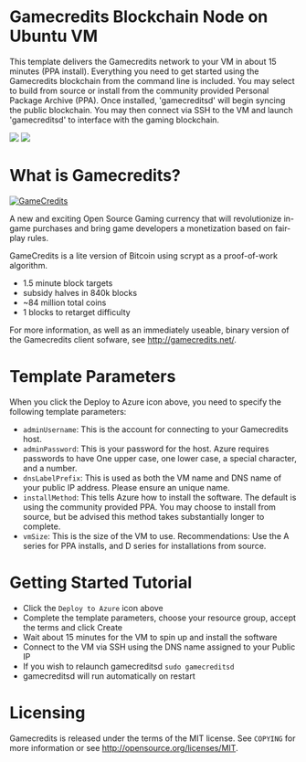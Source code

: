 # Gamecredits Blockchain Node on Ubuntu VM

This template delivers the Gamecredits network to your VM in about 15 minutes (PPA install).  Everything you need to get started using the Gamecredits blockchain from the command line is included. 
You may select to build from source or install from the community provided Personal Package Archive (PPA).  Once installed, 'gamecreditsd' will begin syncing the public blockchain. 
You may then connect via SSH to the VM and launch 'gamecreditsd' to interface with the gaming blockchain.

<a href="https://portal.azure.com/#create/Microsoft.Template/uri/https%3A%2F%2Fraw.githubusercontent.com%2FAzure%2Fazure-quickstart-templates%2Fmaster%2Fgamecredits-on-ubuntu%2Fazuredeploy.json" target="_blank"><img src="http://azuredeploy.net/deploybutton.png"/></a>
<a href="http://armviz.io/#/?load=https%3A%2F%2Fraw.githubusercontent.com%2FAzure%2Fazure-quickstart-templates%2Fmaster%2Fgamecredits-on-ubuntu%2Fazuredeploy.json" target="_blank"><img src="http://armviz.io/visualizebutton.png"/></a>

# What is Gamecredits?

[![GameCredits](http://i.imgur.com/aA99Ryn.jpg)](https://www.youtube.com/watch?v=ls8ad6G5ejA)

A new and exciting Open Source Gaming currency that will revolutionize in-game purchases and bring game developers a monetization based on fair-play rules.

GameCredits is a lite version of Bitcoin using scrypt as a proof-of-work algorithm.
 - 1.5 minute block targets
 - subsidy halves in 840k blocks
 - ~84 million total coins
 - 1 blocks to retarget difficulty

For more information, as well as an immediately useable, binary version of
the Gamecredits client sofware, see http://gamecredits.net/.


# Template Parameters

When you click the Deploy to Azure icon above, you need to specify the following template parameters:

* `adminUsername`: This is the account for connecting to your Gamecredits host.
* `adminPassword`: This is your password for the host.  Azure requires passwords to have One upper case, one lower case, a special character, and a number.
* `dnsLabelPrefix`: This is used as both the VM name and DNS name of your public IP address.  Please ensure an unique name.
* `installMethod`: This tells Azure how to install the software.  The default is using the community provided PPA.  You may choose to install from source, but be advised this method takes substantially longer to complete.
* `vmSize`: This is the size of the VM to use.  Recommendations: Use the A series for PPA installs, and D series for installations from source.

# Getting Started Tutorial

* Click the `Deploy to Azure` icon above
* Complete the template parameters, choose your resource group, accept the terms and click Create
* Wait about 15 minutes for the VM to spin up and install the software
* Connect to the VM via SSH using the DNS name assigned to your Public IP
* If you wish to relaunch gamecreditsd `sudo gamecreditsd`
* gamecreditsd will run automatically on restart

# Licensing

Gamecredits is released under the terms of the MIT license. See `COPYING` for more information or see http://opensource.org/licenses/MIT.
